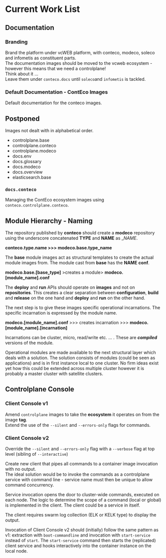 # Current Work List

## Documentation

### Branding

Brand the platform under vcWEB platform, with conteco, modeco, soleco and infometis as constituent parts.  
The documentation images should be moved to the vcweb ecosystem - however this means that we need a controlplane!  
Think about it ...  
Leave them under `conteco.docs` until `soleco`and `infometis` is tackled.

### Default Documentation - ContEco Images

Default documentation for the conteco images.  

## Postponed

Images not dealt with in alphabetical order.
- controlplane.base
- controlplane.conteco
- controlplane.modeco
- docs.env
- docs.glossary
- docs.modeco
- docs.overview
- elasticsearch.base


### `docs.conteco`

Managing the ContEco ecosystem images using `conteco.controlplane.conteco`.

## Module Hierarchy - Naming

The repository published by __conteco__ should create a __modeco__ repository using the underscore concatenated __TYPE__ and __NAME__ as __NAME_.

__conteco.type.name >>> modeco.base.type_name__

The __base__ module images act as structural templates to create the actual module images from. The module cast from __base__ has the __NAME__ __conf__.

__modeco.base.[base_type]__ >creates a module> __modeco.[module_name].conf__

The __deploy__ and __run__ APIs should operate on __images__ and not on __repositories__. This creates a clear separation between __configuration__, __build__ and __release__ on the one hand and __deploy__ and __run__ on the other hand.

The next step is to give these images specific operational incarnations. The specific incarnation is expressed by the module name.

__modeco.[module_name].conf__ >>> creates incarnation >>> __modeco.[module_name].[incarnation]__

Incarnations can be cluster, micro, read/write  etc. ... . These are ___compiled___ versions of the module.

Operational modules are made available to the next structural layer which deals with a solution. The solution consists of modules (could be seen as applications) and is in first instance local to one cluster. No firm ideas exist yet how this could be extended across multiple cluster however it is probably a master cluster with satellite clusters.

## Controlplane Console

### Client Console v1

Amend `controlplane` images to take the __ecosystem__ it operates on from the image __tag__.  
Extend the use of the `--silent` and `--errors-only` flags for commands.  

### Client Console v2

Override the `--silent` and `--errors-only` flag with a `--verbose` flag at top level (sibling of `--interactive`)

Create new client that pipes all commands to a container image invocation with no output.  
The ideal solution would be to invoke the commands as a controlplane service with command line - service name must then be unique to allow command concurrency.  

Service invocation opens the door to cluster-wide commands, executed on each node. The logic to determine the scope of a command (local or global) is implemented in the client. The client could be a service in itself.

The client requires swarm log collection (ELK or KELK type) to display the output.

Invocation of Client Console v2 should (initially) follow the same pattern as v1: extraction with `boot-commandline` and invocation with `start-service` instead of `start`. The `start-service` command then starts the (replicated) client service and hooks interactively into the container instance on the local node.
